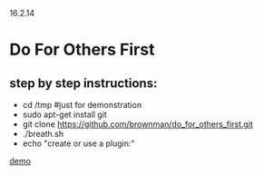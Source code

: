 16.2.14


Do For Others First
=
step by step instructions:
---------------------------------
 - cd /tmp #just for demonstration
 - sudo apt-get install git
 - git clone https://github.com/brownman/do_for_others_first.git
 - ./breath.sh
 - echo "create or use a plugin:"
 
 [demo](./presentations/root.gif)
